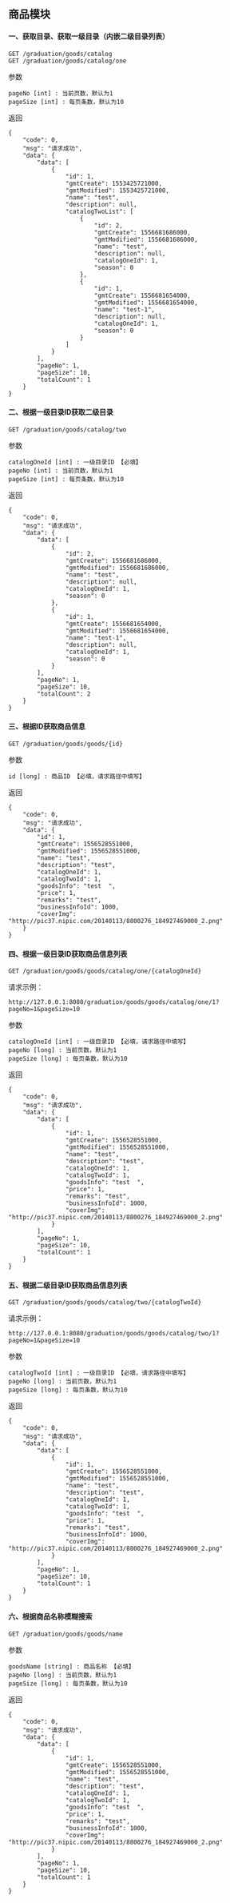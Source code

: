

## 商品模块

#### 一、获取目录、获取一级目录（内嵌二级目录列表）

    GET /graduation/goods/catalog
    GET /graduation/goods/catalog/one
    
参数

    pageNo [int] : 当前页数，默认为1
    pageSize [int] : 每页条数，默认为10
    
返回

    {
        "code": 0,
        "msg": "请求成功",
        "data": {
            "data": [
                {
                    "id": 1,
                    "gmtCreate": 1553425721000,
                    "gmtModified": 1553425721000,
                    "name": "test",
                    "description": null,
                    "catalogTwoList": [
                        {
                            "id": 2,
                            "gmtCreate": 1556681686000,
                            "gmtModified": 1556681686000,
                            "name": "test",
                            "description": null,
                            "catalogOneId": 1,
                            "season": 0
                        },
                        {
                            "id": 1,
                            "gmtCreate": 1556681654000,
                            "gmtModified": 1556681654000,
                            "name": "test-1",
                            "description": null,
                            "catalogOneId": 1,
                            "season": 0
                        }
                    ]
                }
            ],
            "pageNo": 1,
            "pageSize": 10,
            "totalCount": 1
        }
    }
    
#### 二、根据一级目录ID获取二级目录

    GET /graduation/goods/catalog/two
    
参数

    catalogOneId [int] : 一级目录ID 【必填】
    pageNo [int] : 当前页数，默认为1
    pageSize [int] : 每页条数，默认为10
    
返回

    {
        "code": 0,
        "msg": "请求成功",
        "data": {
            "data": [
                {
                    "id": 2,
                    "gmtCreate": 1556681686000,
                    "gmtModified": 1556681686000,
                    "name": "test",
                    "description": null,
                    "catalogOneId": 1,
                    "season": 0
                },
                {
                    "id": 1,
                    "gmtCreate": 1556681654000,
                    "gmtModified": 1556681654000,
                    "name": "test-1",
                    "description": null,
                    "catalogOneId": 1,
                    "season": 0
                }
            ],
            "pageNo": 1,
            "pageSize": 10,
            "totalCount": 2
        }
    }
    
#### 三、根据ID获取商品信息

    GET /graduation/goods/goods/{id}
    
参数

    id [long] : 商品ID 【必填，请求路径中填写】
    
返回

    {
        "code": 0,
        "msg": "请求成功",
        "data": {
            "id": 1,
            "gmtCreate": 1556528551000,
            "gmtModified": 1556528551000,
            "name": "test",
            "description": "test",
            "catalogOneId": 1,
            "catalogTwoId": 1,
            "goodsInfo": "test  ",
            "price": 1,
            "remarks": "test",
            "businessInfoId": 1000,
            "coverImg": "http://pic37.nipic.com/20140113/8800276_184927469000_2.png"
        }
    }
    
#### 四、根据一级目录ID获取商品信息列表

    GET /graduation/goods/goods/catalog/one/{catalogOneId}
    
请求示例：

    http://127.0.0.1:8080/graduation/goods/goods/catalog/one/1?pageNo=1&pageSize=10
    
参数

    catalogOneId [int] : 一级目录ID 【必填，请求路径中填写】
    pageNo [long] : 当前页数，默认为1
    pageSize [long] : 每页条数，默认为10
    
返回    

    {
        "code": 0,
        "msg": "请求成功",
        "data": {
            "data": [
                {
                    "id": 1,
                    "gmtCreate": 1556528551000,
                    "gmtModified": 1556528551000,
                    "name": "test",
                    "description": "test",
                    "catalogOneId": 1,
                    "catalogTwoId": 1,
                    "goodsInfo": "test  ",
                    "price": 1,
                    "remarks": "test",
                    "businessInfoId": 1000,
                    "coverImg": "http://pic37.nipic.com/20140113/8800276_184927469000_2.png"
                }
            ],
            "pageNo": 1,
            "pageSize": 10,
            "totalCount": 1
        }
    }

#### 五、根据二级目录ID获取商品信息列表

    GET /graduation/goods/goods/catalog/two/{catalogTwoId}
    
请求示例：

    http://127.0.0.1:8080/graduation/goods/goods/catalog/two/1?pageNo=1&pageSize=10
    
参数

    catalogTwoId [int] : 一级目录ID 【必填，请求路径中填写】
    pageNo [long] : 当前页数，默认为1
    pageSize [long] : 每页条数，默认为10
    
返回 

    {
        "code": 0,
        "msg": "请求成功",
        "data": {
            "data": [
                {
                    "id": 1,
                    "gmtCreate": 1556528551000,
                    "gmtModified": 1556528551000,
                    "name": "test",
                    "description": "test",
                    "catalogOneId": 1,
                    "catalogTwoId": 1,
                    "goodsInfo": "test  ",
                    "price": 1,
                    "remarks": "test",
                    "businessInfoId": 1000,
                    "coverImg": "http://pic37.nipic.com/20140113/8800276_184927469000_2.png"
                }
            ],
            "pageNo": 1,
            "pageSize": 10,
            "totalCount": 1
        }
    }


#### 六、根据商品名称模糊搜索

    GET /graduation/goods/goods/name
    
参数

    goodsName [string] : 商品名称 【必填】
    pageNo [long] : 当前页数，默认为1
    pageSize [long] : 每页条数，默认为10
    
返回 

    {
        "code": 0,
        "msg": "请求成功",
        "data": {
            "data": [
                {
                    "id": 1,
                    "gmtCreate": 1556528551000,
                    "gmtModified": 1556528551000,
                    "name": "test",
                    "description": "test",
                    "catalogOneId": 1,
                    "catalogTwoId": 1,
                    "goodsInfo": "test  ",
                    "price": 1,
                    "remarks": "test",
                    "businessInfoId": 1000,
                    "coverImg": "http://pic37.nipic.com/20140113/8800276_184927469000_2.png"
                }
            ],
            "pageNo": 1,
            "pageSize": 10,
            "totalCount": 1
        }
    }













